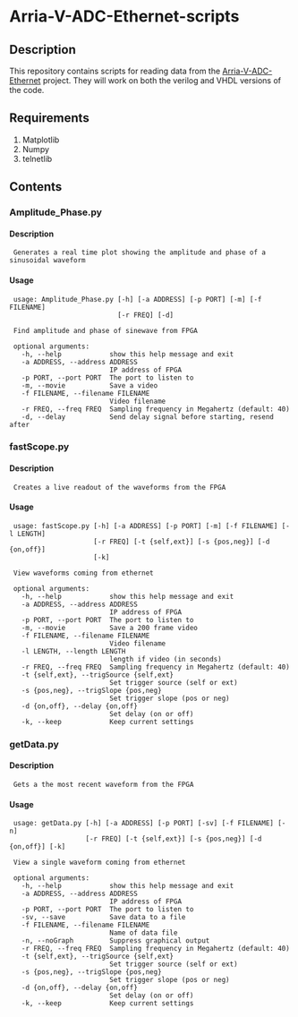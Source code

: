 # Arria-V-ADC-Ethernet-scripts

## Description

   This repository contains scripts for reading data from the [Arria-V-ADC-Ethernet](https://github.com/samdejong86/Arria-V-ADC-Ethernet) project. They will work on both the verilog and VHDL versions of the code.

## Requirements

   1. Matplotlib
   2. Numpy
   3. telnetlib

## Contents

### Amplitude_Phase.py

#### Description

     Generates a real time plot showing the amplitude and phase of a sinusoidal waveform

#### Usage

     usage: Amplitude_Phase.py [-h] [-a ADDRESS] [-p PORT] [-m] [-f FILENAME]
                               [-r FREQ] [-d]

     Find amplitude and phase of sinewave from FPGA

     optional arguments:
       -h, --help            show this help message and exit
       -a ADDRESS, --address ADDRESS
                             IP address of FPGA
       -p PORT, --port PORT  The port to listen to
       -m, --movie           Save a video
       -f FILENAME, --filename FILENAME
                             Video filename
       -r FREQ, --freq FREQ  Sampling frequency in Megahertz (default: 40)
       -d, --delay           Send delay signal before starting, resend after

### fastScope.py

#### Description

     Creates a live readout of the waveforms from the FPGA

#### Usage

     usage: fastScope.py [-h] [-a ADDRESS] [-p PORT] [-m] [-f FILENAME] [-l LENGTH]
                         [-r FREQ] [-t {self,ext}] [-s {pos,neg}] [-d {on,off}]
                         [-k]

     View waveforms coming from ethernet

     optional arguments:
       -h, --help            show this help message and exit
       -a ADDRESS, --address ADDRESS
                             IP address of FPGA
       -p PORT, --port PORT  The port to listen to
       -m, --movie           Save a 200 frame video
       -f FILENAME, --filename FILENAME
                             Video filename
       -l LENGTH, --length LENGTH
                             length if video (in seconds)
       -r FREQ, --freq FREQ  Sampling frequency in Megahertz (default: 40)
       -t {self,ext}, --trigSource {self,ext}
                             Set trigger source (self or ext)
       -s {pos,neg}, --trigSlope {pos,neg}
                             Set trigger slope (pos or neg)
       -d {on,off}, --delay {on,off}
                             Set delay (on or off)
       -k, --keep            Keep current settings

### getData.py

#### Description

     Gets a the most recent waveform from the FPGA

#### Usage

     usage: getData.py [-h] [-a ADDRESS] [-p PORT] [-sv] [-f FILENAME] [-n]
                       [-r FREQ] [-t {self,ext}] [-s {pos,neg}] [-d {on,off}] [-k]

     View a single waveform coming from ethernet

     optional arguments:
       -h, --help            show this help message and exit
       -a ADDRESS, --address ADDRESS
                             IP address of FPGA
       -p PORT, --port PORT  The port to listen to
       -sv, --save           Save data to a file
       -f FILENAME, --filename FILENAME
                             Name of data file
       -n, --noGraph         Suppress graphical output
       -r FREQ, --freq FREQ  Sampling frequency in Megahertz (default: 40)
       -t {self,ext}, --trigSource {self,ext}
                             Set trigger source (self or ext)
       -s {pos,neg}, --trigSlope {pos,neg}
                             Set trigger slope (pos or neg)
       -d {on,off}, --delay {on,off}
                             Set delay (on or off)
       -k, --keep            Keep current settings
